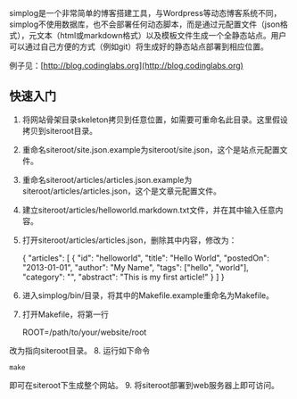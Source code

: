 simplog是一个非常简单的博客搭建工具，与Wordpress等动态博客系统不同，simplog不使用数据库，也不会部署任何动态脚本，而是通过元配置文件（json格式），元文本（html或markdown格式）以及模板文件生成一个全静态站点。用户可以通过自己方便的方式（例如git）将生成好的静态站点部署到相应位置。

例子见：[http://blog.codinglabs.org](http://blog.codinglabs.org)

## 快速入门
1. 将网站骨架目录skeleton拷贝到任意位置，如需要可重命名此目录。这里假设拷贝到siteroot目录。
2. 重命名siteroot/site.json.example为siteroot/site.json，这个是站点元配置文件。
3. 重命名siteroot/articles/articles.json.example为siteroot/articles/articles.json，这个是文章元配置文件。
4. 建立siteroot/articles/helloworld.markdown.txt文件，并在其中输入任意内容。
5. 打开siteroot/articles/articles.json，删除其中内容，修改为：

    {
        "articles": [
            {
                "id": "helloworld",
                "title": "Hello World",
                "postedOn": "2013-01-01",
                "author": "My Name",
                "tags": ["hello", "world"],
                "category": "",
                "abstract": "This is my first article!"
            }
        ]
    }

6. 进入simplog/bin/目录，将其中的Makefile.example重命名为Makefile。
7. 打开Makefile，将第一行

    ROOT=/path/to/your/website/root

改为指向siteroot目录。
8. 运行如下命令

    make

即可在siteroot下生成整个网站。
9. 将siteroot部署到web服务器上即可访问。
